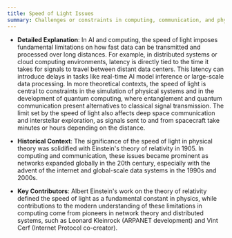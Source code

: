 ```yaml
---
title: Speed of Light Issues
summary: Challenges or constraints in computing, communication, and physics that arise due to the finite speed at which light (and thus electromagnetic signals) travels.
---
```

- **Detailed Explanation**: In AI and computing, the speed of light imposes fundamental limitations on how fast data can be transmitted and processed over long distances. For example, in distributed systems or cloud computing environments, latency is directly tied to the time it takes for signals to travel between distant data centers. This latency can introduce delays in tasks like real-time AI model inference or large-scale data processing. In more theoretical contexts, the speed of light is central to constraints in the simulation of physical systems and in the development of quantum computing, where entanglement and quantum communication present alternatives to classical signal transmission. The limit set by the speed of light also affects deep space communication and interstellar exploration, as signals sent to and from spacecraft take minutes or hours depending on the distance.
    
- **Historical Context**: The significance of the speed of light in physical theory was solidified with Einstein's theory of relativity in 1905. In computing and communication, these issues became prominent as networks expanded globally in the 20th century, especially with the advent of the internet and global-scale data systems in the 1990s and 2000s.
    
- **Key Contributors**: Albert Einstein's work on the theory of relativity defined the speed of light as a fundamental constant in physics, while contributions to the modern understanding of these limitations in computing come from pioneers in network theory and distributed systems, such as Leonard Kleinrock (ARPANET development) and Vint Cerf (Internet Protocol co-creator).
